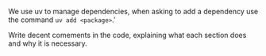 We use uv to manage dependencies, when asking to add a dependency use the command `uv add <package>`.'

Write decent comements in the code, explaining what each section does and why it is necessary.